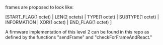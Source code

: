frames are proposed to look like:

[START_FLAG(1 octet) |
 LEN(2 octets)       |
 TYPE(1 octet)       |
 SUBTYPE(1 octet)    |
 INFORMATION         |
 XOR(1 octet)        |
 END_FLAG(1 octet)   ]

A firmware implementation of this level 2 can be found in this repo as defined by the functions "sendFrame" and "checkForFrameAndReact."

